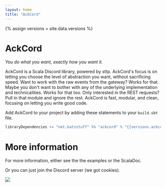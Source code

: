 ```yaml
---
layout: home
title: "AckCord"
---
```


{% assign versions = site.data.versions %}

# AckCord
*You do what you want, exactly how you want it.*

AckCord is a Scala Discord library, powered by sttp. AckCord's focus is on
letting you choose the level of abstraction you want, without sacrificing speed.
Want to work with the raw events from the gateway? Works for that. Maybe you
don't want to bother with any of the underlying implementation and technicalities.
Works for that too. Only interested in the REST requests? Pull in that module
and ignore the rest. AckCord is fast, modular, and clean, focusing on
letting you write good code.

Add AckCord to your project by adding these statements to your `build.sbt` file.
```scala
libraryDependencies += "net.katsstuff" %% "ackcord" % "{{versions.ackcord}}"
```

# More information
For more information, either see the the examples or the ScalaDoc.

Or you can just join the Discord server (we got cookies).

[![](https://discord.com/api/guilds/399373512072232961/embed.png?style=banner1)](https://discord.gg/5UH627u) 
